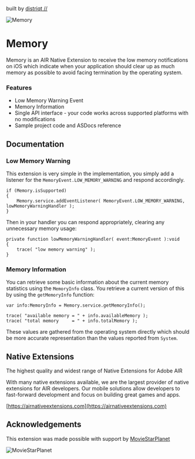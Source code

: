 built by [distriqt //](https://airnativeextensions.com) 


![Memory](https://github.com/distriqt/ANE-Memory/blob/master/images/promo.png)


# Memory

Memory is an AIR Native Extension to receive the low memory notifications on iOS which indicate when 
your application should clear up as much memory as possible to avoid facing termination by the operating system.


### Features

- Low Memory Warning Event 
- Memory Information
- Single API interface - your code works across supported platforms with no modifications
- Sample project code and ASDocs reference



## Documentation


### Low Memory Warning

This extension is very simple in the implementation, you simply add a listener for the `MemoryEvent.LOW_MEMORY_WARNING` and respond accordingly.  

```as3
if (Memory.isSupported)
{
	Memory.service.addEventListener( MemoryEvent.LOW_MEMORY_WARNING, lowMemoryWarningHandler );
}
```

Then in your handler you can respond appropriately, clearing any unnecessary memory usage:  

```as3
private function lowMemoryWarningHandler( event:MemoryEvent ):void
{
	trace( "low memory warning" );
}
```


### Memory Information

You can retrieve some basic information about the current memory statistics using the `MemoryInfo` class.
You retrieve a current version of this by using the `getMemoryInfo` function:

```as3
var info:MemoryInfo = Memory.service.getMemoryInfo();
			
trace( "available memory = " + info.availableMemory );
trace( "total memory     = " + info.totalMemory );
```

These values are gathered from the operating system directly which should be more accurate representation
than the values reported from `System`.



## Native Extensions

The highest quality and widest range of Native Extensions for Adobe AIR

With many native extensions available, we are the largest provider of native extensions for AIR developers. 
Our mobile solutions allow developers to fast-forward development and focus on building great games and apps.

[https://airnativeextensions.com](https://airnativeextensions.com)



## Acknowledgements

This extension was made possible with support by [MovieStarPlanet](http://corporate.moviestarplanet.com/) 

![MovieStarPlanet](https://raw.githubusercontent.com/distriqt/ANE-Memory/master/images/msp_logo.png)


